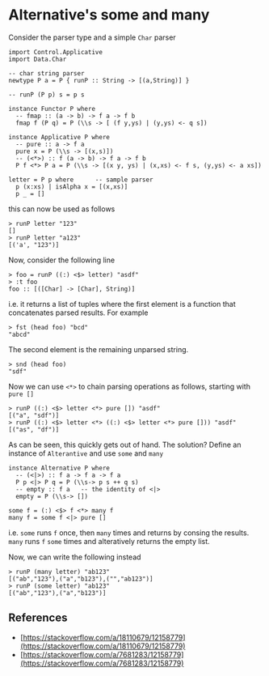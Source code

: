 # Alternative's some and many

Consider the parser type and a simple `Char` parser

```text
import Control.Applicative
import Data.Char

-- char string parser
newtype P a = P { runP :: String -> [(a,String)] }

-- runP (P p) s = p s

instance Functor P where
  -- fmap :: (a -> b) -> f a -> f b
  fmap f (P q) = P (\\s -> [ (f y,ys) | (y,ys) <- q s])

instance Applicative P where
  -- pure :: a -> f a
  pure x = P (\\s -> [(x,s)])
  -- (<*>) :: f (a -> b) -> f a -> f b
  P f <*> P a = P (\\s -> [(x y, ys) | (x,xs) <- f s, (y,ys) <- a xs])

letter = P p where      -- sample parser
  p (x:xs) | isAlpha x = [(x,xs)]
  p _ = []
```

this can now be used as follows

```text
> runP letter "123"
[]
> runP letter "a123"
[('a', "123")]
```

Now, consider the following line

```text
> foo = runP ((:) <$> letter) "asdf"
> :t foo
foo :: [([Char] -> [Char], String)]
```

i.e. it returns a list of tuples where the first element is a function that concatenates parsed results. For example

```text
> fst (head foo) "bcd"
"abcd"
```

The second element is the remaining unparsed string.

```text
> snd (head foo)
"sdf"
```

Now we can use `<*>` to chain parsing operations as follows, starting with `pure []`

```text
> runP ((:) <$> letter <*> pure []) "asdf"
[("a", "sdf")]
> runP ((:) <$> letter <*> ((:) <$> letter <*> pure [])) "asdf"
[("as", "df")]
```

As can be seen, this quickly gets out of hand. The solution? Define an instance of `Alterantive` and use `some` and `many`

```text
instance Alternative P where
  -- (<|>) :: f a -> f a -> f a
  P p <|> P q = P (\\s-> p s ++ q s)
  -- empty :: f a   -- the identity of <|>
  empty = P (\\s-> [])

some f = (:) <$> f <*> many f
many f = some f <|> pure []
```

i.e. `some` runs `f` once, then `many` times and returns by consing the results. `many` runs `f` `some` times and alteratively returns the empty list.

Now, we can write the following instead

```text
> runP (many letter) "ab123"
[("ab","123"),("a","b123"),("","ab123")]
> runP (some letter) "ab123"
[("ab","123"),("a","b123")]
```

## References

* [https://stackoverflow.com/a/18110679/12158779](https://stackoverflow.com/a/18110679/12158779)
* [https://stackoverflow.com/a/7681283/12158779](https://stackoverflow.com/a/7681283/12158779)

